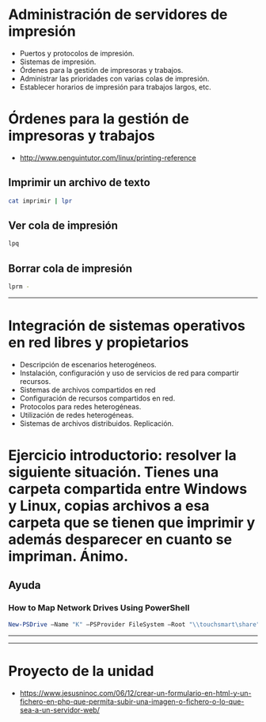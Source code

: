 # Administración de servidores de impresión
- Puertos y protocolos de impresión.
- Sistemas de impresión.
- Órdenes para la gestión de impresoras y trabajos.
- Administrar las prioridades con varias colas de impresión.
- Establecer horarios de impresión para trabajos largos, etc. 

# Órdenes para la gestión de impresoras y trabajos
* http://www.penguintutor.com/linux/printing-reference

## Imprimir un archivo de texto
```Bash
cat imprimir | lpr
```
## Ver cola de impresión
```Bash
lpq
```
## Borrar cola de impresión
```Bash
lprm -
```

------------------

# Integración de sistemas operativos en red libres y propietarios
- Descripción de escenarios heterogéneos.
- Instalación, configuración y uso de servicios de red para compartir recursos.
- Sistemas de archivos compartidos en red
- Configuración de recursos compartidos en red.
- Protocolos para redes heterogéneas.
- Utilización de redes heterogéneas.
- Sistemas de archivos distribuidos. Replicación. 

# Ejercicio introductorio: resolver la siguiente situación. Tienes una carpeta compartida entre Windows y Linux, copias archivos a esa carpeta que se tienen que imprimir y además desparecer en cuanto se impriman. Ánimo.

## Ayuda
### How to Map Network Drives Using PowerShell
```PowerShell
New-PSDrive –Name "K" –PSProvider FileSystem –Root "\\touchsmart\share" –Persist
```

-----------------
-----------------

# Proyecto de la unidad
* https://www.jesusninoc.com/06/12/crear-un-formulario-en-html-y-un-fichero-en-php-que-permita-subir-una-imagen-o-fichero-o-lo-que-sea-a-un-servidor-web/
